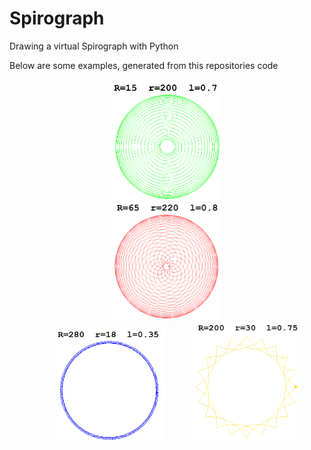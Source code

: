 # Spirograph
Drawing a virtual Spirograph with Python

Below are some examples, generated from this repositories code

<p align="center">
	<img src="doc/img/spirograph1.png" alt="spirograph1" width="175" hspace="40" title="Spirograph1"> <img src="doc/img/spirograph2.png" alt="spirograph2" width="175" hspace="40">
	<img src="doc/img/spirograph3.png" alt="spirograph3" width="175" hspace="40"> <img src="doc/img/spirograph4.png" alt="spirograph4" width="175">
</p>